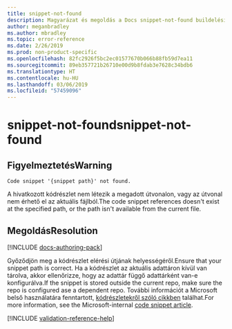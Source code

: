```yaml
---
title: snippet-not-found
description: Magyarázat és megoldás a Docs snippet-not-found buildelési problémájára
author: meganbradley
ms.author: mbradley
ms.topic: error-reference
ms.date: 2/26/2019
ms.prod: non-product-specific
ms.openlocfilehash: 82fc2926f5bc2ec01577670b066b88fb59d7ea11
ms.sourcegitcommit: 89eb357721b26710e00d9b8fdab3e7628c34bdb6
ms.translationtype: HT
ms.contentlocale: hu-HU
ms.lasthandoff: 03/06/2019
ms.locfileid: "57459096"
---
```

# <a name="snippet-not-found"></a><span data-ttu-id="59ec1-103">snippet-not-found</span><span class="sxs-lookup"><span data-stu-id="59ec1-103">snippet-not-found</span></span>

## <a name="warning"></a><span data-ttu-id="59ec1-104">Figyelmeztetés</span><span class="sxs-lookup"><span data-stu-id="59ec1-104">Warning</span></span>

`Code snippet '{snippet path}' not found.`

<span data-ttu-id="59ec1-105">A hivatkozott kódrészlet nem létezik a megadott útvonalon, vagy az útvonal nem érhető el az aktuális fájlból.</span><span class="sxs-lookup"><span data-stu-id="59ec1-105">The code snippet references doesn't exist at the specified path, or the path isn't available from the current file.</span></span>

## <a name="resolution"></a><span data-ttu-id="59ec1-106">Megoldás</span><span class="sxs-lookup"><span data-stu-id="59ec1-106">Resolution</span></span>

[!INCLUDE [docs-authoring-pack](includes/docs-authoring-pack.md)]

<span data-ttu-id="59ec1-107">Győződjön meg a kódrészlet elérési útjának helyességéről.</span><span class="sxs-lookup"><span data-stu-id="59ec1-107">Ensure that your snippet path is correct.</span></span> <span data-ttu-id="59ec1-108">Ha a kódrészlet az aktuális adattáron kívül van tárolva, akkor ellenőrizze, hogy az adattár függő adattárként van-e konfigurálva.</span><span class="sxs-lookup"><span data-stu-id="59ec1-108">If the snippet is stored outside the current repo, make sure the repo is configured ase a dependent repo.</span></span> <span data-ttu-id="59ec1-109">További információt a Microsoft belső használatára fenntartott, [kódrészletekről szóló cikkben](https://review.docs.microsoft.com/en-us/help/contribute/code-in-docs?branch=master) találhat.</span><span class="sxs-lookup"><span data-stu-id="59ec1-109">For more information, see the Microsoft-internal [code snippet article](https://review.docs.microsoft.com/en-us/help/contribute/code-in-docs?branch=master).</span></span>

<!--make sure to add this file to your includes folder and verify the path-->
[!INCLUDE [validation-reference-help](includes/validation-reference-help.md)]
